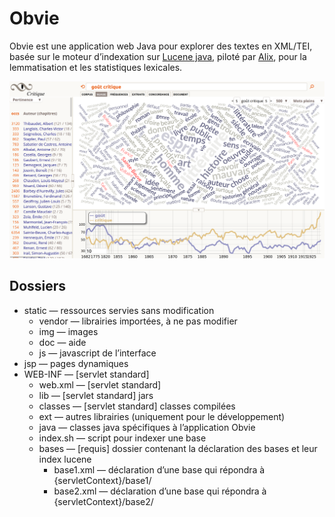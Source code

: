 # Obvie

Obvie est une application web Java pour explorer des textes en XML/TEI,
basée sur le moteur d’indexation sur [Lucene java](https://lucene.apache.org/core/),
piloté par [Alix](https://github.com/oeuvres/Alix), pour la lemmatisation
et les statistiques lexicales.

![Copie d’écran](static/doc/gout-critique.png)

## Dossiers

* static — ressources servies sans modification
  * vendor — librairies importées, à ne pas modifier
  * img — images
  * doc — aide
  * js — javascript de l’interface
* jsp — pages dynamiques
* WEB-INF — [servlet standard]
  * web.xml — [servlet standard]
  * lib — [servlet standard] jars
  * classes — [servlet standard] classes compilées
  * ext — autres librairies (uniquement pour le développement)
  * java — classes java spécifiques à l’application Obvie
  * index.sh — script pour indexer une base
  * bases — [requis] dossier contenant la déclaration des bases et leur index lucene
    * base1.xml — déclaration d’une base qui répondra à {servletContext}/base1/
    * base2.xml — déclaration d’une base qui répondra à {servletContext}/base2/


